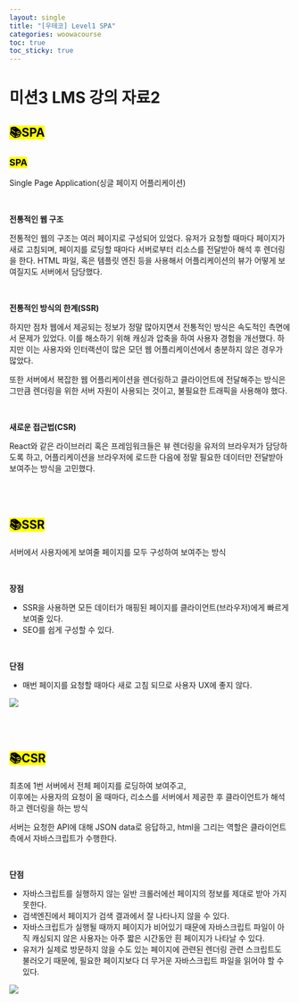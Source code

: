 ```yaml
---
layout: single
title: "[우테코] Level1 SPA"
categories: woowacourse
toc: true
toc_sticky: true
---
```


# 미션3 LMS 강의 자료2

## <mark class="pink">📚SPA</mark>

### <mark class="yellow">SPA</mark>

Single Page Application(싱글 페이지 어플리케이션)

<br>

**전통적인 웹 구조**

전통적인 웹의 구조는 여러 페이지로 구성되어 있었다. 유저가 요청할 때마다 페이지가 새로 고침되며, 페이지를 로딩할 때마다 서버로부터 리소스를 전달받아 해석 후 렌더링을 한다. HTML 파일, 혹은 템플릿 엔진 등을 사용해서 어플리케이션의 뷰가 어떻게 보여질지도 서버에서 담당했다.

<br>

**전통적인 방식의 한계(SSR)**

하지만 점차 웹에서 제공되는 정보가 정말 많아지면서 전통적인 방식은 속도적인 측면에서 문제가 있었다. 이를 해소하기 위해 캐싱과 압축을 하여 사용자 경험을 개선했다. 하지만 이는 사용자와 인터랙션이 많은 모던 웹 어플리케이션에서 충분하지 않은 경우가 많았다.

또한 서버에서 복잡한 웹 어플리케이션을 렌더링하고 클라이언트에 전달해주는 방식은 그만큼 렌더링을 위한 서버 자원이 사용되는 것이고, 불필요한 트래픽을 사용해야 했다.

<br>

**새로운 접근법(CSR)**

React와 같은 라이브러리 혹은 프레임워크들은 뷰 렌더링을 유저의 브라우저가 담당하도록 하고, 어플리케이션을 브라우저에 로드한 다음에 정말 필요한 데이터만 전달받아 보여주는 방식을 고민했다.

<br>
<br>

## <mark class="pink">📚SSR</mark>

서버에서 사용자에게 보여줄 페이지를 모두 구성하여 보여주는 방식

<br>

**장점**

- SSR을 사용하면 모든 데이터가 매핑된 페이지를 클라이언트(브라우저)에게 빠르게 보여줄 있다.
- SEO를 쉽게 구성할 수 있다.

<br>

**단점**

- 매번 페이지를 요청할 때마다 새로 고침 되므로 사용자 UX에 좋지 않다.

![](https://techcourse-storage.s3.ap-northeast-2.amazonaws.com/e7e509d417cc423b85135da003d97bf0)

<br>
<br>

## <mark class="pink">📚CSR</mark>

최초에 1번 서버에서 전체 페이지를 로딩하여 보여주고,  
이후에는 사용자의 요청이 올 때마다, 리소스를 서버에서 제공한 후 클라이언트가 해석하고 렌더링을 하는 방식

서버는 요청한 API에 대해 JSON data로 응답하고, html을 그리는 역할은 클라이언트 측에서 자바스크립트가 수행한다.

<br>

**단점**

- 자바스크립트를 실행하지 않는 일반 크롤러에선 페이지의 정보를 제대로 받아 가지 못한다.
- 검색엔진에서 페이지가 검색 결과에서 잘 나타나지 않을 수 있다.
- 자바스크립트가 실행될 때까지 페이지가 비어있기 때문에 자바스크립트 파일이 아직 캐싱되지 않은 사용자는 아주 짧은 시간동안 흰 페이지가 나타날 수 있다.
- 유저가 실제로 방문하지 않을 수도 있는 페이지에 관련된 렌더링 관련 스크립트도 불러오기 때문에, 필요한 페이지보다 더 무거운 자바스크립트 파일을 읽어야 할 수 있다.

![](https://techcourse-storage.s3.ap-northeast-2.amazonaws.com/60f5a81e3f6a4ddfb8f98ce4c064c18c)
